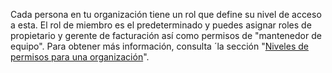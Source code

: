 Cada persona en tu organización tiene un rol que define su nivel de acceso a esta. El rol de miembro es el predeterminado y puedes asignar roles de propietario y gerente de facturación así como permisos de "mantenedor de equipo". Para obtener más información, consulta ´la sección "[Niveles de permisos para una organización](/organizations/managing-peoples-access-to-your-organization-with-roles/permission-levels-for-an-organization)".
